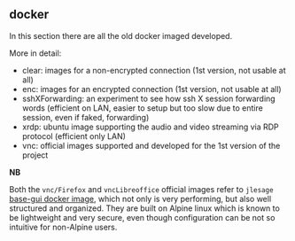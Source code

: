 ## docker

In this section there are all the old docker imaged developed.

More in detail:


* clear: images for a non-encrypted connection (1st version, not usable at all)
* enc: images for an encrypted connection (1st version, not usable at all)
* sshXForwarding: an experiment to see how ssh X session forwarding words (efficient on LAN, easier to setup but too slow due to entire session, even if faked, forwarding)
* xrdp: ubuntu image supporting the audio and video streaming via RDP protocol (efficient only LAN)
* vnc: official images supported and developed for the 1st version of the project

**NB**

Both the `vnc/Firefox` and `vncLibreoffice` official images refer to `jlesage` [base-gui docker image](https://hub.docker.com/r/jlesage/baseimage-gui), which not only is very performing, but also well structured and organized. They are built on Alpine linux which is known to be lightweight and very secure, even though configuration can be not so intuitive for non-Alpine users. 
